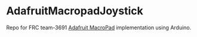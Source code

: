 # AdafruitMacropadJoystick
Repo for FRC team-3691 [Adafruit MacroPad](https://www.adafruit.com/product/5128) implementation using Arduino.
